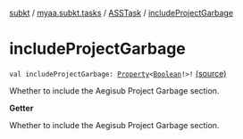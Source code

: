 [subkt](../../index.md) / [myaa.subkt.tasks](../index.md) / [ASSTask](index.md) / [includeProjectGarbage](./include-project-garbage.md)

# includeProjectGarbage

`val includeProjectGarbage: `[`Property`](https://docs.gradle.org/current/javadoc/org/gradle/api/provider/Property.html)`<`[`Boolean`](https://kotlinlang.org/api/latest/jvm/stdlib/kotlin/-boolean/index.html)`!>!` [(source)](https://github.com/Myaamori/SubKt/blob/master/src/main/kotlin/myaa/subkt/tasks/asstasks.kt#L35)

Whether to include the Aegisub Project Garbage section.

**Getter**

Whether to include the Aegisub Project Garbage section.


